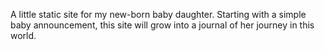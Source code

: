A little static site for my new-born baby daughter. Starting with a simple baby announcement, this site will grow into a journal of her journey in this world.
